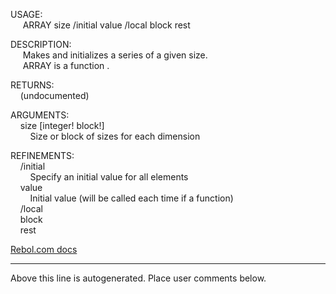 USAGE:  
&nbsp;&nbsp;&nbsp;&nbsp;&nbsp;ARRAY&nbsp;size&nbsp;/initial&nbsp;value&nbsp;/local&nbsp;block&nbsp;rest  
  
DESCRIPTION:  
&nbsp;&nbsp;&nbsp;&nbsp;&nbsp;Makes&nbsp;and&nbsp;initializes&nbsp;a&nbsp;series&nbsp;of&nbsp;a&nbsp;given&nbsp;size.  
&nbsp;&nbsp;&nbsp;&nbsp;&nbsp;ARRAY&nbsp;is&nbsp;a&nbsp;function&nbsp;.  
  
RETURNS:  
&nbsp;&nbsp;&nbsp;&nbsp;(undocumented)  
  
ARGUMENTS:  
&nbsp;&nbsp;&nbsp;&nbsp;size&nbsp;[integer!&nbsp;block!]  
&nbsp;&nbsp;&nbsp;&nbsp;&nbsp;&nbsp;&nbsp;&nbsp;Size&nbsp;or&nbsp;block&nbsp;of&nbsp;sizes&nbsp;for&nbsp;each&nbsp;dimension  
  
REFINEMENTS:  
&nbsp;&nbsp;&nbsp;&nbsp;/initial  
&nbsp;&nbsp;&nbsp;&nbsp;&nbsp;&nbsp;&nbsp;&nbsp;Specify&nbsp;an&nbsp;initial&nbsp;value&nbsp;for&nbsp;all&nbsp;elements  
&nbsp;&nbsp;&nbsp;&nbsp;value  
&nbsp;&nbsp;&nbsp;&nbsp;&nbsp;&nbsp;&nbsp;&nbsp;Initial&nbsp;value&nbsp;(will&nbsp;be&nbsp;called&nbsp;each&nbsp;time&nbsp;if&nbsp;a&nbsp;function)  
&nbsp;&nbsp;&nbsp;&nbsp;/local  
&nbsp;&nbsp;&nbsp;&nbsp;block  
&nbsp;&nbsp;&nbsp;&nbsp;rest  

[Rebol.com docs](http://www.rebol.com/r3/docs/functions/array.html)
___
Above this line is autogenerated. Place user comments below.